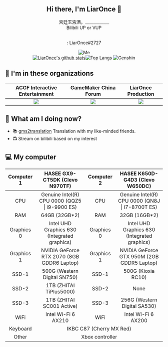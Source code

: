 <h2 align="center">Hi there, I'm LiarOnce 👋</h2>
<p align="center">
  宫廷玉液酒，____________<br>
  Bilibili UP or VUP
</p>
<p align="center">
  <a href="https://space.bilibili.com/8079156"><img src="https://img.shields.io/badge/-bilibili-66ccff" alt=""></a>&nbsp
  <a href="https://live.bilibili.com/254793"><img src="https://img.shields.io/badge/-bilibili%20Stream-66ccff" alt=""></a>&nbsp
  <a href="https://twitter.com/LiarOnce_P"><img src="https://img.shields.io/badge/-Twitter-blue" alt=""></a><br>
  <img src="https://img.shields.io/badge/-Discord-blueviolet" alt="">: LiarOnce#2727
</p>
<p align="center">
  <img src="https://raw.githubusercontent.com/LiarOnce/liaronce/main/me.gif" alt="Me"><br>
  <a href="https://github.com/LiarOnce/liaronce"><img src="https://github-readme-stats.vercel.app/api?username=LiarOnce&amp;theme=nord" alt="LiarOnce's github stats"></a><img src="https://github-readme-stats.vercel.app/api/top-langs/?username=liaronce&amp;layout=compact" alt="Top Langs">
  <img src="https://genshin-card.getloli.com/107/10691382.png" alt="Genshin">
</p>

## 👯 I'm in these organizations

  <table align="center">
    <thead>
      <tr>
        <th style='text-align:center;' >ACGF Interactive Entertainment</th>
        <th style='text-align:center;' >GameMaker China Forum</th>
        <th style='text-align:center;' >LiarOnce Production</th>
      </tr>
    </thead>
    <tbody>
      <tr>
        <td style='text-align:center;' >
          <a href='https://github.com/ACGFIE'>
            <img src="https://avatars.githubusercontent.com/u/26761932?s=200&amp;v=4" referrerpolicy="no-referrer">
          </a>
        </td>
        <td style='text-align:center;' >
          <a href='https://github.com/GamemakerChina'>
            <img src="https://avatars.githubusercontent.com/u/38027452?s=200&amp;v=4" referrerpolicy="no-referrer">
          </a>
        </td>
        <td style='text-align:center;' >
          <a href='https://github.com/LiarOnceP'>
            <img src="https://avatars.githubusercontent.com/u/37476262?s=200&amp;v=4" referrerpolicy="no-referrer">
          </a>
        </td>
      </tr>
    </tbody>
  </table>
  
## 🤔 What am I doing now?

 - 📚 [gms2translation](https://github.com/GamemakerChina/gms2translation) Translation with my like-minded friends.
 - 📺 Stream on bilibili based on my interest

## 💻 My computer

<table align="center">
            <thead>
                <tr>
                    <th style='text-align:center;'>Computer 1</th>
                    <th style='text-align:center;'>HASEE GX9-CT5DK (Clevo N970TF)</th>
                    <th style='text-align:center;'>Computer 2</th>
                    <th style='text-align:center;'>HASEE K650D-G4D3 (Clevo W650DC)</th>
                </tr>
            </thead>
            <tbody>
                <tr>
                    <td style='text-align:center;'>CPU</td>
                    <td style='text-align:center;'>Genuine Intel(R) CPU 0000 (QQZ5 | i9-9900 ES)</td>
                    <td style='text-align:center;'>CPU</td>
                    <td style='text-align:center;'>Genuine Intel(R) CPU 0000 (QN8J | i7-8700T ES)</td>
                </tr>
                <tr>
                    <td style='text-align:center;'>RAM</td>
                    <td style='text-align:center;'>64GB (32GB*2)</td>
                    <td style='text-align:center;'>RAM</td>
                    <td style='text-align:center;'>32GB (16GB*2)</td>
                </tr>
                <tr>
                    <td style='text-align:center;'>Graphics 0</td>
                    <td style='text-align:center;'>Intel UHD Graphics 630 (Integrated graphics)</td>
                    <td style='text-align:center;'>Graphics 0</td>
                    <td style='text-align:center;'>Intel UHD Graphics 630 (Integrated graphics)</td>
                </tr>
                <tr>
                    <td style='text-align:center;'>Graphics 1</td>
                    <td style='text-align:center;'>NVIDIA GeForce RTX 2070 (8GB GDDR6 Laptop)</td>
                    <td style='text-align:center;'>Graphics 1</td>
                    <td style='text-align:center;'>NVIDIA GeForce GTX 950M (2GB GDDR5 Laptop)</td>
                </tr>
                <tr>
                    <td style='text-align:center;'>SSD-1</td>
                    <td style='text-align:center;'>500G (Western Digital SN750)</td>
                    <td style='text-align:center;'>SSD-1</td>
                    <td style='text-align:center;'>500G (Kioxia RC10)</td>
                </tr>
                <tr>
                    <td style='text-align:center;'>SSD-2</td>
                    <td style='text-align:center;'>1TB (ZHITAI TiPlus5000)</td>
                    <td style='text-align:center;'>SSD-2</td>
                    <td style='text-align:center;'>None</td>
                </tr>
                <tr>
                    <td style='text-align:center;'>SSD-3</td>
                    <td style='text-align:center;'>1TB (ZHITAI SC001 Active)</td>
                    <td style='text-align:center;'>SSD-3</td>
                    <td style='text-align:center;'>256G (Western Digital SA530)</td>
                </tr>
                <tr>
                    <td style='text-align:center;'>WiFi</td>
                    <td style='text-align:center;'>Intel Wi-Fi 6 AX210</td>
                    <td style='text-align:center;'>WiFi</td>
                    <td style='text-align:center;'>Intel Wi-Fi 6 AX200</td>
                </tr>
                <tr>
                    <td style='text-align:center;'>Keyboard</td>
                    <td style='text-align:center;' colspan="3">IKBC C87 (Cherry MX Red)</td>
                </tr>
                <tr>
                    <td style='text-align:center;'>Other</td>
                    <td style='text-align:center;' colspan="3">Xbox controller</td>
                </tr>
            </tbody>
        </table>


<!--
**LiarOnce/liaronce** is a ✨ _special_ ✨ repository because its `README.md` (this file) appears on your GitHub profile.

Here are some ideas to get you started:

- 🔭 I’m currently working on ...
- 🌱 I’m currently learning ...
- 👯 I’m looking to collaborate on ...
- 🤔 I’m looking for help with ...
- 💬 Ask me about ...
- 📫 How to reach me: ...
- 😄 Pronouns: ...
- ⚡ Fun fact: ...
-->


